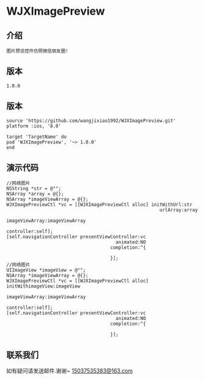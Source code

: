    # WJXImagePreview

   ## 介绍
    图片预览控件仿照微信朋友圈!

   ## 版本
    1.0.0

   ## 版本
    source 'https://github.com/wangjixiao1992/WJXImagePreview.git'
    platform :ios, '8.0'

    target 'TargetName' do
    pod 'WJXImagePreview', '~> 1.0.0'
    end

   ## 演示代码
    //网络图片
    NSString *str = @"";
    NSArray *array = @{};
    NSArray *imageViewArray = @{};
    WJXImagePreviewCtl *vc = [[WJXImagePreviewCtl alloc] initWithUrl:str
                                                            urlArray:array
                                                      imageViewArray:imageViewArray
                                                          controller:self];
    [self.navigationController presentViewController:vc
                                            animated:NO
                                          completion:^{

                                          }];
    //网络图片
    UIImageView *imageView = @"";
    NSArray *imageViewArray = @{};
    WJXImagePreviewCtl *vc = [[WJXImagePreviewCtl alloc] initWithimageView:imageView
                                                            imageViewArray:imageViewArray
                                                                controller:self];
    [self.navigationController presentViewController:vc
                                            animated:NO
                                          completion:^{
                                          
                                          }];
   ## 联系我们
   如有疑问请发送邮件.谢谢~
   15037535383@163.com


